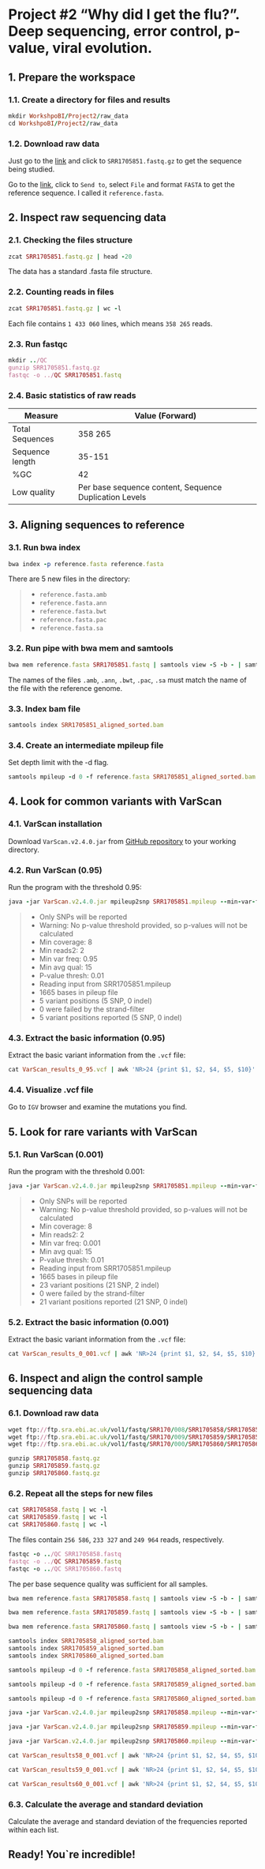 # Project #2 “Why did I get the flu?”. Deep sequencing, error control, p-value, viral evolution.

## 1. Prepare the workspace

### 1.1. Create a directory for files and results

```ruby
mkdir WorkshpoBI/Project2/raw_data
cd WorkshpoBI/Project2/raw_data
```

### 1.2. Download raw data

Just go to the [link](http://ftp.sra.ebi.ac.uk/vol1/fastq/SRR170/001/SRR1705851/) and click to `SRR1705851.fastq.gz` to get the sequence being studied.

Go to the [link](https://www.ncbi.nlm.nih.gov/nuccore/KF848938.1?report=fasta), click to `Send to`, select `File` and format `FASTA` to get the reference sequence. I called it `reference.fasta`.


## 2. Inspect raw sequencing data

### 2.1. Checking the files structure

```ruby
zcat SRR1705851.fastq.gz | head -20
```
The data has a standard .fasta file structure.

### 2.2. Counting reads in files

```ruby
zcat SRR1705851.fastq.gz | wc -l
```
Each file contains `1 433 060` lines, which means `358 265` reads.

### 2.3. Run fastqc

```ruby
mkdir ../QC
gunzip SRR1705851.fastq.gz
fastqc -o ../QC SRR1705851.fastq
```
### 2.4. Basic statistics of raw reads

| Measure  | Value (Forward)|
| ------------- |-------------|
| Total Sequences | 358 265    |
|  Sequence length  | 35-151  |
| %GC    | 42  |
| Low quality    | Per base sequence content, Sequence Duplication Levels |

## 3. Aligning sequences to reference

### 3.1. Run bwa index

```ruby
bwa index -p reference.fasta reference.fasta
```
There are 5 new files in the directory:

> - `reference.fasta.amb`
> - `reference.fasta.ann`
> - `reference.fasta.bwt`
> - `reference.fasta.pac`
> - `reference.fasta.sa`

### 3.2. Run pipe with bwa mem and samtools

```ruby
bwa mem reference.fasta SRR1705851.fastq | samtools view -S -b - | samtools sort -o SRR1705851_aligned_sorted.bam
```
The names of the files `.amb`, `.ann`, `.bwt`, `.pac`, `.sa` must match the name of the file with the reference genome.

### 3.3. Index bam file
```ruby
samtools index SRR1705851_aligned_sorted.bam
```
### 3.4. Create an intermediate mpileup file

Set depth limit with the -d flag.

```ruby
samtools mpileup -d 0 -f reference.fasta SRR1705851_aligned_sorted.bam > SRR1705851.mpileup
```
## 4. Look for common variants with VarScan

### 4.1. VarScan installation

Download `VarScan.v2.4.0.jar` from [GitHub repository](https://github.com/dkoboldt/varscan) to your working directory.

### 4.2. Run VarScan (0.95)

Run the program with the threshold 0.95:

```ruby
java -jar VarScan.v2.4.0.jar mpileup2snp SRR1705851.mpileup --min-var-freq 0.95 --variants --output-vcf 1 > VarScan_results_0_95.vcf
```
> - Only SNPs will be reported
> - Warning: No p-value threshold provided, so p-values will not be calculated
> - Min coverage:   8
> - Min reads2:     2
> - Min var freq:   0.95
> - Min avg qual:   15
> - P-value thresh: 0.01
> - Reading input from SRR1705851.mpileup
> - 1665 bases in pileup file
> - 5 variant positions (5 SNP, 0 indel)
> - 0 were failed by the strand-filter
> - 5 variant positions reported (5 SNP, 0 indel)

### 4.3. Extract the basic information (0.95)

Extract the basic variant information from the `.vcf` file:

```ruby
cat VarScan_results_0_95.vcf | awk 'NR>24 {print $1, $2, $4, $5, $10}' > Variants_0_95.txt
```

### 4.4. Visualize .vcf file
Go to `IGV` browser and examine the mutations you find.

##  5. Look for rare variants with VarScan

### 5.1. Run VarScan (0.001)

Run the program with the threshold 0.001:

```ruby
java -jar VarScan.v2.4.0.jar mpileup2snp SRR1705851.mpileup --min-var-freq 0.001 --variants --output-vcf 1 > VarScan_results_0_001.vcf
```
> - Only SNPs will be reported
> - Warning: No p-value threshold provided, so p-values will not be calculated
> - Min coverage:   8
> - Min reads2:     2
> - Min var freq:   0.001
> - Min avg qual:   15
> - P-value thresh: 0.01
> - Reading input from SRR1705851.mpileup
> - 1665 bases in pileup file
> - 23 variant positions (21 SNP, 2 indel)
> - 0 were failed by the strand-filter
> - 21 variant positions reported (21 SNP, 0 indel)


### 5.2. Extract the basic information (0.001)

Extract the basic variant information from the `.vcf` file:

```ruby
cat VarScan_results_0_001.vcf | awk 'NR>24 {print $1, $2, $4, $5, $10}' > Variants_0_001.txt
```

## 6. Inspect and align the control sample sequencing data

### 6.1. Download raw data

```ruby
wget ftp://ftp.sra.ebi.ac.uk/vol1/fastq/SRR170/008/SRR1705858/SRR1705858.fastq.gz
wget ftp://ftp.sra.ebi.ac.uk/vol1/fastq/SRR170/009/SRR1705859/SRR1705859.fastq.gz
wget ftp://ftp.sra.ebi.ac.uk/vol1/fastq/SRR170/000/SRR1705860/SRR1705860.fastq.gz

gunzip SRR1705858.fastq.gz
gunzip SRR1705859.fastq.gz
gunzip SRR1705860.fastq.gz
```
### 6.2. Repeat all the steps for new files

```ruby
cat SRR1705858.fastq | wc -l
cat SRR1705859.fastq | wc -l
cat SRR1705860.fastq | wc -l
```
The files contain `256 586`, `233 327` and `249 964` reads, respectively.

```ruby
fastqc -o ../QC SRR1705858.fastq
fastqc -o ../QC SRR1705859.fastq
fastqc -o ../QC SRR1705860.fastq
```
The per base sequence quality was sufficient for all samples.

```ruby
bwa mem reference.fasta SRR1705858.fastq | samtools view -S -b - | samtools sort -o SRR1705858_aligned_sorted.bam

bwa mem reference.fasta SRR1705859.fastq | samtools view -S -b - | samtools sort -o SRR1705859_aligned_sorted.bam

bwa mem reference.fasta SRR1705860.fastq | samtools view -S -b - | samtools sort -o SRR1705860_aligned_sorted.bam
```

```ruby
samtools index SRR1705858_aligned_sorted.bam
samtools index SRR1705859_aligned_sorted.bam
samtools index SRR1705860_aligned_sorted.bam
```

```ruby
samtools mpileup -d 0 -f reference.fasta SRR1705858_aligned_sorted.bam > SRR1705858.mpileup

samtools mpileup -d 0 -f reference.fasta SRR1705859_aligned_sorted.bam > SRR1705859.mpileup

samtools mpileup -d 0 -f reference.fasta SRR1705860_aligned_sorted.bam > SRR1705860.mpileup
```

```ruby
java -jar VarScan.v2.4.0.jar mpileup2snp SRR1705858.mpileup --min-var-freq 0.001 --variants --output-vcf 1 > VarScan_results58_0_001.vcf

java -jar VarScan.v2.4.0.jar mpileup2snp SRR1705859.mpileup --min-var-freq 0.001 --variants --output-vcf 1 > VarScan_results59_0_001.vcf

java -jar VarScan.v2.4.0.jar mpileup2snp SRR1705860.mpileup --min-var-freq 0.001 --variants --output-vcf 1 > VarScan_results60_0_001.vcf
```

```ruby
cat VarScan_results58_0_001.vcf | awk 'NR>24 {print $1, $2, $4, $5, $10}' > Variants58_0_001.txt

cat VarScan_results59_0_001.vcf | awk 'NR>24 {print $1, $2, $4, $5, $10}' > Variants59_0_001.txt

cat VarScan_results60_0_001.vcf | awk 'NR>24 {print $1, $2, $4, $5, $10}' > Variants60_0_001.txt
```
### 6.3. Calculate the average and standard deviation

 Calculate the average and standard deviation of the frequencies reported within each list.

## Ready! You`re incredible!
